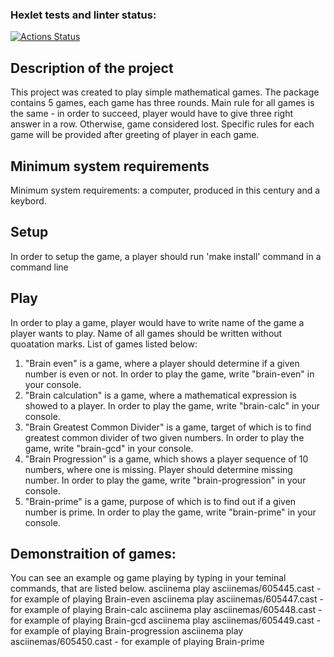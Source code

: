 ### Hexlet tests and linter status:
[![Actions Status](https://github.com/Zyabridos/fullstack-javascript-project-44/workflows/hexlet-check/badge.svg)](https://github.com/Zyabridos/fullstack-javascript-project-44/actions)

## Description of the project
This project was created to play simple mathematical games. The package contains 5 games, each game has three rounds. Main rule for all games is the same - in order to succeed, player would have to give three right answer in a row. Otherwise, game considered lost. Specific rules for each game will be provided after greeting of player in each game.
## Minimum system requirements
Minimum system requirements: a computer, produced in this century and a keybord.
## Setup
In order to setup the game, a player should run 'make install' command in a command line

## Play
In order to play a game, player would have to write name of the game a player wants to play. Name of all games should be written without quoatation marks. List of games listed below:
  1. "Brain even" is a game, where a player should determine if a given number is even or not. In order to play the game, write "brain-even" in your console.
  2. "Brain calculation" is a game, where a mathematical expression is showed to a player. In order to play the game, write "brain-calc" in your console. 
  3. "Brain Greatest Common Divider" is a game, target of which is to find greatest common divider of two given numbers. In order to play the game, write "brain-gcd" in your console. 
  4. "Brain Progression" is a game, which shows a player sequence of 10 numbers, where one is missing. Player should determine missing number. In order to play the game, write "brain-progression" in your console. 
  5. "Brain-prime" is a game, purpose of which is to find out if a given number is prime. In order to play the game, write "brain-prime" in your console. 
## Demonstraition of games:
You can see an example og game playing by typing in your teminal commands, that are listed below.
asciinema play asciinemas/605445.cast - for example of playing Brain-even
asciinema play asciinemas/605447.cast - for example of playing Brain-calc
asciinema play asciinemas/605448.cast - for example of playing Brain-gcd
asciinema play asciinemas/605449.cast - for example of playing Brain-progression
asciinema play asciinemas/605450.cast - for example of playing Brain-prime